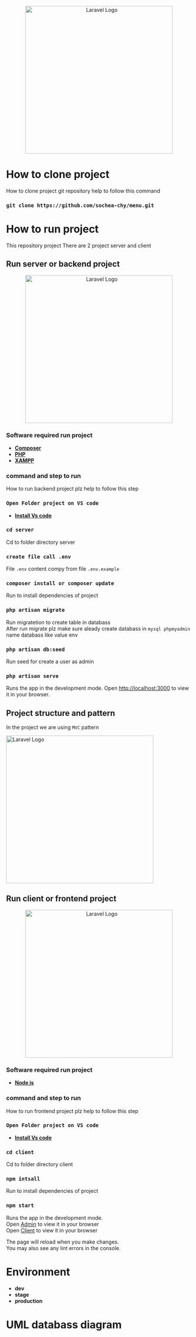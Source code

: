<p align="center"><img src="https://image.pngaaa.com/904/2275904-middle.png" width="400" alt="Laravel Logo"></p>

# How to clone project

How to clone project git repository help to follow this command

### `git clone https://github.com/sochea-chy/menu.git`

# How to run project

This repository project There are 2 project server and client

## Run server or backend project

<p align="center"><a href="https://laravel.com" target="_blank"><img src="https://raw.githubusercontent.com/laravel/art/master/logo-lockup/5%20SVG/2%20CMYK/1%20Full%20Color/laravel-logolockup-cmyk-red.svg" width="400" alt="Laravel Logo"></a></p>


### Software required run project

- **[Composer](https://getcomposer.org/download/)**
- **[PHP](https://www.php.net/downloads.php/)**
- **[XAMPP](https://www.apachefriends.org/)**

### command and step to run

How to run backend project plz help to follow this step 

### `Open Folder project on VS code`
- **[Install Vs code](https://code.visualstudio.com/download/)**

### `cd server`
Cd to folder directory server

### `create file call .env`
File `.env` content compy from file `.env.example`

### `composer install or composer update`
Run to install dependencies of project

### `php artisan migrate`
Run migratetion to create table in databass 
<br />
After run migrate plz make sure aleady create databass in `mysql phpmyadmin` name databass like value env  

### `php artisan db:seed`
Run seed for create a user as admin 



### `php artisan serve`
Runs the app in the development mode.
Open [http://localhost:3000](http://localhost:3000) to view it in your browser.

## Project structure and pattern 
In the project we are using `MVC` pattern 
<p><a href="https://www.tutorialspoint.com/design_pattern/mvc_pattern.htm" target="_blank"><img src="https://upload.wikimedia.org/wikipedia/commons/thumb/a/a0/MVC-Process.svg/1200px-MVC-Process.svg.png" width="400" alt="Laravel Logo"></a></p>

## Run client or frontend project

<p align="center"><a href="https://reactjs.org/docs/getting-started.html" target="_blank"><img src="https://www.datocms-assets.com/14946/1638186862-reactjs.png?auto=format&fit=max&w=1200" width="400" alt="Laravel Logo"></a></p>


### Software required run project

- **[Node js](https://nodejs.org/en/)**

### command and step to run
How to run frontend project plz help to follow this step 

### `Open Folder project on VS code`
- **[Install Vs code](https://code.visualstudio.com/download/)**

### `cd client`
Cd to folder directory client

### `npm intsall`
Run to install dependencies of project

### `npm start`
Runs the app in the development mode.\
Open [Admin](http://localhost:3000) to view it in your browser \
Open [Client](http://localhost:3000) to view it in your browser

The page will reload when you make changes.\
You may also see any lint errors in the console.

# Environment
- **dev**
- **stage**
- **production**

# UML databass diagram 

